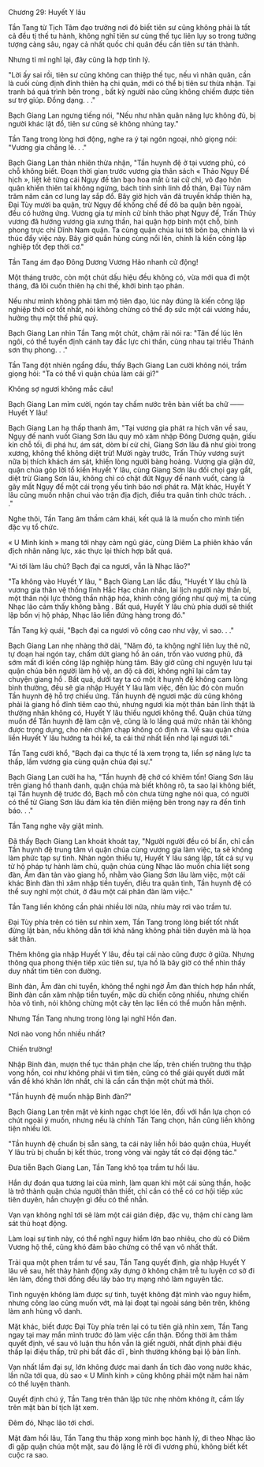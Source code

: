 




Chương 29: Huyết Y lâu


Tần Tang từ Tịch Tâm đạo trưởng nơi đó biết tiên sư cũng không phải là tất cả đều tị thế tu hành, không nghĩ tiên sư cùng thế tục liên lụy so trong tưởng tượng càng sâu, ngay cả nhất quốc chi quân đều cần tiên sư tán thành.

Nhưng tỉ mỉ nghĩ lại, đây cũng là hợp tình lý.

"Lời ấy sai rồi, tiên sư cũng không can thiệp thế tục, nếu vì nhân quân, cần là cuối cùng định đỉnh thiên hạ chi quân, mới có thể bị tiên sư thừa nhận. Tại tranh bá quá trình bên trong , bất kỳ người nào cũng không chiếm được tiên sư trợ giúp. Đồng dạng. . ."

Bạch Giang Lan ngưng tiếng nói, "Nếu như nhân quân năng lực không đủ, bị người khác lật đổ, tiên sư cũng sẽ không nhúng tay."

Tần Tang trong lòng hơi động, nghe ra ý tại ngôn ngoại, nhỏ giọng nói: "Vương gia chẳng lẽ. . ."

Bạch Giang Lan thản nhiên thừa nhận, "Tần huynh đệ ở tại vương phủ, có chỗ không biết. Đoạn thời gian trước vương gia thân sách « Thảo Ngụy Đế hịch », liệt kê từng cái Ngụy đế tàn bạo hoa mắt ù tai cử chỉ, vô đạo hôn quân khiến thiên tai không ngừng, bách tính sinh linh đồ thán, Đại Tùy năm trăm năm căn cơ lung lay sắp đổ. Bây giờ hịch văn đã truyền khắp thiên hạ, Đại Tùy mười ba quận, trừ Ngụy đế khống chế đế đô ba quận bên ngoài, đều có hưởng ứng. Vương gia tự mình cử binh thảo phạt Ngụy đế, Trấn Thủy vương đã hướng vương gia xưng thần, hai quận hợp binh một chỗ, binh phong trực chỉ Dĩnh Nam quận. Ta cùng quận chúa lui tới bôn ba, chính là vì thúc đẩy việc này. Bây giờ quần hùng cùng nổi lên, chính là kiến công lập nghiệp tốt đẹp thời cơ."

Tần Tang ám đạo Đông Dương Vương Hảo nhanh cử động!

Một tháng trước, còn một chút dấu hiệu đều không có, vừa mới qua đi một tháng, đã lôi cuốn thiên hạ chi thế, khởi binh tạo phản.

Nếu như mình không phải tâm mộ tiên đạo, lúc này đúng là kiến công lập nghiệp thời cơ tốt nhất, nói không chừng có thể đọ sức một cái vương hầu, hưởng thụ một thế phú quý.

Bạch Giang Lan nhìn Tần Tang một chút, chậm rãi nói ra: "Tân đế lúc lên ngôi, có thể tuyển định cánh tay đắc lực chi thần, cùng nhau tại triều Thánh sơn thụ phong. . ."

Tần Tang đột nhiên ngẩng đầu, thấy Bạch Giang Lan cười không nói, trầm giọng hỏi: "Ta có thể vì quận chúa làm cái gì?"

Không sợ ngươi không mắc câu!

Bạch Giang Lan mỉm cười, ngón tay chấm nước trên bàn viết ba chữ —— Huyết Y lâu!

Bạch Giang Lan hạ thấp thanh âm, "Tại vương gia phát ra hịch văn về sau, Ngụy đế nanh vuốt Giang Sơn lâu quy mô xâm nhập Đông Dương quận, giấu kín chỗ tối, đi phá hư, ám sát, dòm bí cử chỉ, Giang Sơn lâu đã như giòi trong xương, không thể không diệt trừ! Mười ngày trước, Trấn Thủy vương suýt nữa bị thích khách ám sát, khiến lòng người bàng hoàng. Vương gia giận dữ, quận chúa góp lời tổ kiến Huyết Y lâu, cùng Giang Sơn lâu đối chọi gay gắt, diệt trừ Giang Sơn lâu, không chỉ có chặt đứt Ngụy đế nanh vuốt, càng là gãy mất Ngụy đế một cái trọng yếu tình báo nơi phát ra. Mặt khác, Huyết Y lâu cũng muốn nhận chui vào trận địa địch, điều tra quân tình chức trách. . ."

Nghe thôi, Tần Tang âm thầm cảm khái, kết quả là là muốn cho mình tiến đặc vụ tổ chức.

« U Minh kinh » mang tới nhạy cảm ngũ giác, cùng Diêm La phiên khảo vấn địch nhân năng lực, xác thực lại thích hợp bất quá.

"Ai tới làm lâu chủ? Bạch đại ca ngươi, vẫn là Nhạc lão?"

"Ta không vào Huyết Y lâu, " Bạch Giang Lan lắc đầu, "Huyết Y lâu chủ là vương gia thân vệ thống lĩnh Hắc Hạc chân nhân, lai lịch người này thần bí, một thân nội lực thông thần nhập hóa, khinh công giống như quỷ mị, ta cùng Nhạc lão cảm thấy không bằng . Bất quá, Huyết Y lâu chủ phía dưới sẽ thiết lập bốn vị hộ pháp, Nhạc lão liền đứng hàng trong đó."

Tần Tang kỳ quái, "Bạch đại ca ngươi võ công cao như vậy, vì sao. . ."

Bạch Giang Lan nhẹ nhàng thở dài, "Năm đó, ta không nghĩ liên luỵ thê nữ, tự đoạn hai ngón tay, chấm dứt giang hồ ân oán, trốn vào vương phủ, đã sớm mất đi kiến công lập nghiệp hùng tâm. Bây giờ cũng chỉ nguyện lưu tại quận chúa bên người làm hộ vệ, an độ cả đời, không nghĩ lại cắm tay chuyện giang hồ . Bất quá, dưới tay ta có một ít huynh đệ không cam lòng bình thường, đều sẽ gia nhập Huyết Y lâu làm việc, đến lúc đó còn muốn Tần huynh đệ hỗ trợ chiếu ứng. Tần huynh đệ ngươi mặc dù cũng không phải là giang hồ đỉnh tiêm cao thủ, nhưng ngươi kia một thân bản lĩnh thật là thường nhân không có, Huyết Y lâu thiếu ngươi không thể. Quận chúa từng muốn để Tần huynh đệ làm cận vệ, cũng là lo lắng quá mức nhân tài không được trọng dụng, cho nên chậm chạp không có định ra. Về sau quận chúa liền Huyết Y lâu hướng ta hỏi kế, ta cái thứ nhất liền nhớ lại ngươi tới."

Tần Tang cười khổ, "Bạch đại ca thực tế là xem trọng ta, liền sợ năng lực ta thấp, lầm vương gia cùng quận chúa đại sự."

Bạch Giang Lan cười ha ha, "Tần huynh đệ chớ có khiêm tốn! Giang Sơn lâu trên giang hồ thanh danh, quận chúa mà biết không rõ, ta sao lại không biết, tại Tần huynh đệ trước đó, Bạch mỗ còn chưa từng nghe nói qua, có người có thể từ Giang Sơn lâu đám kia tên điên miệng bên trong nạy ra đến tình báo. . ."

Tần Tang nghe vậy giật mình.

Đã thấy Bạch Giang Lan khoát khoát tay, "Người người đều có bí ẩn, chỉ cần Tần huynh đệ trung tâm vì quận chúa cùng vương gia làm việc, ta sẽ không làm phức tạp sự tình. Nhàn ngôn thiểu tự, Huyết Y lâu sáng lập, tất cả sự vụ từ hộ pháp tự hành làm chủ, quận chúa cùng Nhạc lão muốn chia liệt song đàn, Âm đàn tản vào giang hồ, nhằm vào Giang Sơn lâu làm việc, một cái khác Binh đàn thì xâm nhập tiền tuyến, điều tra quân tình, Tần huynh đệ có thể suy nghĩ một chút, ở đâu một cái phân đàn làm việc."

Tần Tang liền không cần phải nhiều lời nữa, nhíu mày rơi vào trầm tư.

Đại Tùy phía trên có tiên sư nhìn xem, Tần Tang trong lòng biết tốt nhất đừng lật bàn, nếu không dẫn tới khả năng không phải tiên duyên mà là họa sát thân.

Thêm không gia nhập Huyết Y lâu, đều tại cái nào cũng được ở giữa. Nhưng thông qua phong thiện tiếp xúc tiên sư, tựa hồ là bây giờ có thể nhìn thấy duy nhất tìm tiên con đường.

Binh đàn, Âm đàn chi tuyển, không thể nghi ngờ Âm đàn thích hợp hắn nhất, Binh đàn cần xâm nhập tiền tuyến, mặc dù chiến công nhiều, nhưng chiến hỏa vô tình, nói không chừng một cây tên lạc liền có thể muốn hắn mệnh.

Nhưng Tần Tang nhưng trong lòng lại nghĩ Hồn đan.

Nơi nào vong hồn nhiều nhất?

Chiến trường!

Nhập Binh đàn, mượn thế tục thân phận che lấp, trên chiến trường thu thập vong hồn, coi như không phải vì tìm tiên, cũng có thể giải quyết dưới mắt vấn đề khó khăn lớn nhất, chỉ là cần cẩn thận một chút mà thôi.

"Tần huynh đệ muốn nhập Binh đàn?"

Bạch Giang Lan trên mặt vẻ kinh ngạc chợt lóe lên, đối với hắn lựa chọn có chút ngoài ý muốn, nhưng nếu là chính Tần Tang chọn, hắn cũng liền không tiện nhiều lời.

"Tần huynh đệ chuẩn bị sẵn sàng, ta cái này liền hồi báo quận chúa, Huyết Y lâu trù bị chuẩn bị kết thúc, trong vòng vài ngày tất có đại động tác."

Đưa tiễn Bạch Giang Lan, Tần Tang khô tọa trầm tư hồi lâu.

Hắn dự đoán qua tương lai của mình, làm quan khi một cái sủng thần, hoặc là trở thành quận chúa người thân thiết, chỉ cần có thể có cơ hội tiếp xúc tiên duyên, hắn chuyện gì đều có thể nhẫn.

Vạn vạn không nghĩ tới sẽ làm một cái gián điệp, đặc vụ, thậm chí càng làm sát thủ hoạt động.

Làm loại sự tình này, có thể nghĩ nguy hiểm lớn bao nhiêu, cho dù có Diêm Vương hộ thể, cũng khó đảm bảo chứng có thể vạn vô nhất thất.

Trải qua một phen trầm tư về sau, Tần Tang quyết định, gia nhập Huyết Y lâu về sau, hết thảy hành động xây dựng ở không chậm trễ tu luyện cơ sở đi lên làm, đồng thời đồng đều lấy bảo trụ mạng nhỏ làm nguyên tắc.

Tình nguyện không làm được sự tình, tuyệt không đặt mình vào nguy hiểm, nhưng công lao cũng muốn vớt, mà lại đoạt tại ngoài sáng bên trên, không làm anh hùng vô danh.

Mặt khác, biết được Đại Tùy phía trên lại có tu tiên giả nhìn xem, Tần Tang ngay tại may mắn mình trước đó làm việc cẩn thận. Đồng thời âm thầm quyết định, về sau vô luận thu hồn vẫn là giết người, nhất định phải điệu thấp lại điệu thấp, trừ phi bất đắc dĩ , bình thường không bại lộ bản lĩnh.

Vạn nhất lầm đại sự, lớn không được mai danh ẩn tích đào vong nước khác, lần nữa tới qua, dù sao « U Minh kinh » cũng không phải một năm hai năm có thể luyện thành.

Quyết định chú ý, Tần Tang trên thân lập tức nhẹ nhõm không ít, cầm lấy trên mặt bàn bí tịch lật xem.

Đêm đó, Nhạc lão tới chơi.

Mật đàm hồi lâu, Tần Tang thu thập xong mình bọc hành lý, đi theo Nhạc lão đi gặp quận chúa một mặt, sau đó lặng lẽ rời đi vương phủ, không biết kết cuộc ra sao.




